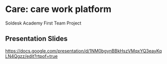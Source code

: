 # Care: care work platform
Soldesk Academy First Team Project

## Presentation Slides
https://docs.google.com/presentation/d/1NM0bgynBBkHszVMqxYQ3eayKqLN4Qgzz/edit?rtpof=true
